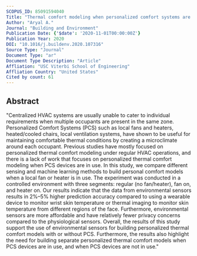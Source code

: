 ```yaml
---
SCOPUS_ID: 85091594040
Title: "Thermal comfort modeling when personalized comfort systems are in use: Comparison of sensing and learning methods"
Author: "Aryal A."
Journal: "Building and Environment"
Publication Date: {'$date': '2020-11-01T00:00:00Z'}
Publication Year: 2020
DOI: "10.1016/j.buildenv.2020.107316"
Source Type: "Journal"
Document Type: "ar"
Document Type Description: "Article"
Affliation: "USC Viterbi School of Engineering"
Affliation Country: "United States"
Cited by count: 61
---
```


## Abstract
"Centralized HVAC systems are usually unable to cater to individual requirements when multiple occupants are present in the same zone. Personalized Comfort Systems (PCS) such as local fans and heaters, heated/cooled chairs, local ventilation systems, have shown to be useful for maintaining comfortable thermal conditions by creating a microclimate around each occupant. Previous studies have mostly focused on personalized thermal comfort modeling under regular HVAC operations, and there is a lack of work that focuses on personalized thermal comfort modeling when PCS devices are in use. In this study, we compare different sensing and machine learning methods to build personal comfort models when a local fan or heater is in use. The experiment was conducted in a controlled environment with three segments: regular (no fan/heater), fan on, and heater on. Our results indicate that the data from environmental sensors results in 2%–5% higher prediction accuracy compared to using a wearable device to monitor wrist skin temperature or thermal imaging to monitor skin temperature from different regions of the face. Furthermore, environmental sensors are more affordable and have relatively fewer privacy concerns compared to the physiological sensors. Overall, the results of this study support the use of environmental sensors for building personalized thermal comfort models with or without PCS. Furthermore, the results also highlight the need for building separate personalized thermal comfort models when PCS devices are in use, and when PCS devices are not in use."
